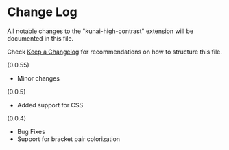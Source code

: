 # Change Log

All notable changes to the "kunai-high-contrast" extension will be documented in this file.

Check [Keep a Changelog](http://keepachangelog.com/) for recommendations on how to structure this file.

(0.0.55)

- Minor changes

(0.0.5)

- Added support for CSS

(0.0.4)

- Bug Fixes
- Support for bracket pair colorization

